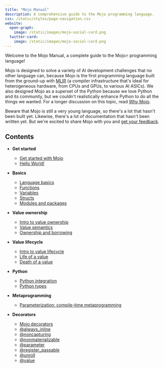 ```yaml
---
title: "Mojo Manual"
description: A comprehensive guide to the Mojo programming language.
css: /static/styles/page-navigation.css
website:
  open-graph:
    image: /static/images/mojo-social-card.png
  twitter-card:
    image: /static/images/mojo-social-card.png
---
```


Welcome to the Mojo Manual, a complete guide to the Mojo🔥 programming language!

Mojo is designed to solve a variety of AI development challenges that no other
language can, because Mojo is the first programming language built from the
ground-up with [MLIR](https://mlir.llvm.org/) (a compiler infrastructure that's
ideal for heterogeneous hardware, from CPUs and GPUs, to various AI ASICs). We
also designed Mojo as a superset of the Python because we love Python and its
community, but we couldn't realistically enhance Python to do all the things we
wanted. For a longer discussion on this topic, read [Why
Mojo](/mojo/why-mojo.html).

Beware that Mojo is still a very young language, so there's a lot that hasn't
been built yet. Likewise, there's a lot of documentation that hasn't been
written yet. But we're excited to share Mojo with you and [get your
feedback](/mojo/community.html).

## Contents

- **Get started**

  - [Get started with Mojo](get-started/index.html)
  - [Hello World!](get-started/hello-world.html)

- **Basics**

  - [Language basics](basics/index.html)
  - [Functions](basics/functions.html)
  - [Variables](basics/variables.html)
  - [Structs](basics/structs.html)
  - [Modules and packages](basics/packages.html)

- **Value ownership**

  - [Intro to value ownership](values/index.html)
  - [Value semantics](values/value-semantics.html)
  - [Ownership and borrowing](values/ownership.html)

- **Value lifecycle**

  - [Intro to value lifecycle](lifecycle/index.html)
  - [Life of a value](lifecycle/life.html)
  - [Death of a value](lifecycle/death.html)

- **Python**

  - [Python integration](python/index.html)
  - [Python types](python/types.html)

- **Metaprogramming**

  - [Parameterization: compile-time metaprogramming](parameters/index.html)

- **Decorators**

  - [Mojo decorators](decorators/index.html)
  - [@always_inline](decorators/always-inline.html)
  - [@noncapturing](decorators/noncapturing.html)
  - [@nonmaterializable](decorators/nonmaterializable.html)
  - [@parameter](decorators/parameter.html)
  - [@register_passable](decorators/register-passable.html)
  - [@unroll](decorators/unroll.html)
  - [@value](decorators/value.html)
